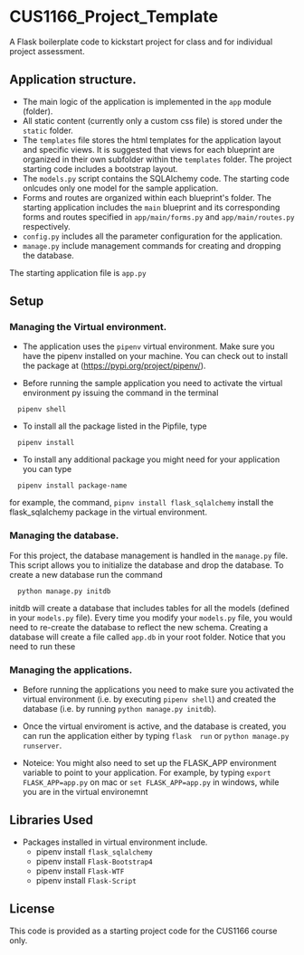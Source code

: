 # CUS1166_Project_Template
A Flask boilerplate code to kickstart project for class and for individual project assessment.

## Application structure.
- The main logic of the application is implemented in the `app` module (folder).
- All static content (currently only a custom css file) is stored under the `static` folder.
- The `templates` file stores the html templates for the application layout and specific views. It is suggested that views for each blueprint are organized in their own subfolder within the `templates` folder. The project starting code includes a bootstrap layout.
- The `models.py` script contains the SQLAlchemy code. The starting code onlcudes only one model for the sample application.
- Forms and routes are organized within each blueprint's folder. The starting application includes the `main` blueprint and its corresponding forms and routes specified in  `app/main/forms.py` and `app/main/routes.py` respectively.
- `config.py` includes all the parameter configuration for the application.
- `manage.py` include management commands for creating and dropping the database.

The starting application file is `app.py`

## Setup

### Managing the Virtual environment.
- The application uses the `pipenv` virtual environment. Make sure you have the pipenv installed on your machine. You can check out to install the package at (https://pypi.org/project/pipenv/).

- Before running the sample application you need to activate the virtual environment py issuing the command in the terminal
```shell
  pipenv shell
```
- To install all the package listed in the Pipfile, type
```shell
  pipenv install
```
- To install any additional package you might need for your application you can type
```  
  pipenv install package-name

```
for example, the command, `pipnv install flask_sqlalchemy` install the flask_sqlalchemy package in the virtual environment.


### Managing the database.
For this project, the database management is handled in the `manage.py` file. This script allows you to initialize the database and drop the database. To create a new database run the command
```
  python manage.py initdb
```
initdb will create a database that includes tables for all the models (defined in your `models.py` file). Every time you modify your `models.py` file, you would need to re-create the database to reflect the new schema. Creating a database will create a file called `app.db` in your root folder.  Notice that you need to run these


### Managing the applications.
- Before running the applications you need to make sure you activated the virtual environment (i.e. by executing `pipenv shell`) and created the database (i.e. by running `python manage.py initdb`).

- Once the virtual enviroment is active, and the database is created, you can run the application either by typing `flask  run` or `python manage.py runserver`.

- Noteice: You might also need to set up the FLASK_APP environment variable to point to your application. For example, by typing `export FLASK_APP=app.py` on mac or `set FLASK_APP=app.py` in windows, while you are in the virtual environemnt  


## Libraries Used
- Packages installed in virtual environment include.
  - pipenv install `flask_sqlalchemy`
  - pipenv install `Flask-Bootstrap4`
  - pipenv install `Flask-WTF`
  - pipenv install `Flask-Script`

## License
This code is provided as a starting project code for the CUS1166 course only.  
